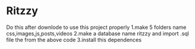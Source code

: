 # Ritzzy
Do this after downlode to use this project properly
1.make 5 folders name css,images,js,posts,videos 
2.make a database name ritzzy and import .sql file the from the above code
3.install this dependences
  
